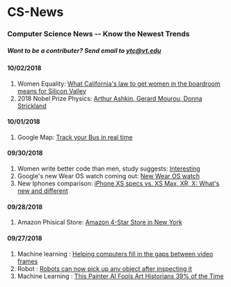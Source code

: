# CS-News

### Computer Science News -- Know the Newest Trends
##### Want to be a contributer? Send email to ytc@vt.edu

#### 10/02/2018
1. Women Equality:
   [What California's law to get women in the boardroom means for Silicon Valley](https://www.cnet.com/news/what-californias-law-to-get-women-in-the-boardroom-means-for-silicon-valley/)
2. 2018 Nobel Prize Physics:
   [Arthur Ashkin, Gerard Mourou, Donna Strickland](https://www.cnet.com/news/2018-nobel-prize-in-physics-jointly-awarded-to-trio-of-laser-physics-inventors/)

#### 10/01/2018
1. Google Map:
   [Track your Bus in real time](https://www.cnet.com/news/google-maps-adds-commute-tab-to-give-detailed-journey-info/)

#### 09/30/2018
1. Women write better code than men, study suggests:
   [Interesting](https://www.independent.co.uk/life-style/gadgets-and-tech/news/women-better-code-men-github-study-a6870836.html)
2. Google's new Wear OS watch coming out:
   [New Wear OS watch](https://www.cnet.com/news/googles-new-wearos-watch-update-is-here-and-its-surprisingly-good/)
3. New Iphones comparison:
   [iPhone XS specs vs. XS Max, XR, X: What's new and different](https://www.cnet.com/news/iphone-xs-specs-iphone-xs-max-iphone-xr-compared-iphone-x-what-is-new-and-different/)

#### 09/28/2018
1. Amazon Phisical Store:
   [Amazon 4-Star Store in New York](https://www.cnbc.com/2018/09/27/amazon-just-opened-its-4-star-store-in-new-york-heres-a-look.html)

#### 09/27/2018
1. Machine learning : 
   [Helping computers fill in the gaps between video frames](http://news.mit.edu/2018/machine-learning-video-activity-recognition-0914)
2. Robot : 
   [Robots can now pick up any object after inspecting it](http://news.mit.edu/2018/mit-csail-robots-can-pick-any-object-after-inspection-0910)
3. Machine Learning : 
   [This Painter AI Fools Art Historians 39% of the Time](https://www.youtube.com/watch?v=dyzn3Fmtw-E)
